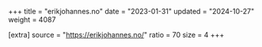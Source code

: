 +++
title = "erikjohannes.no"
date = "2023-01-31"
updated = "2024-10-27"
weight = 4087

[extra]
source = "https://erikjohannes.no/"
ratio = 70
size = 4
+++
